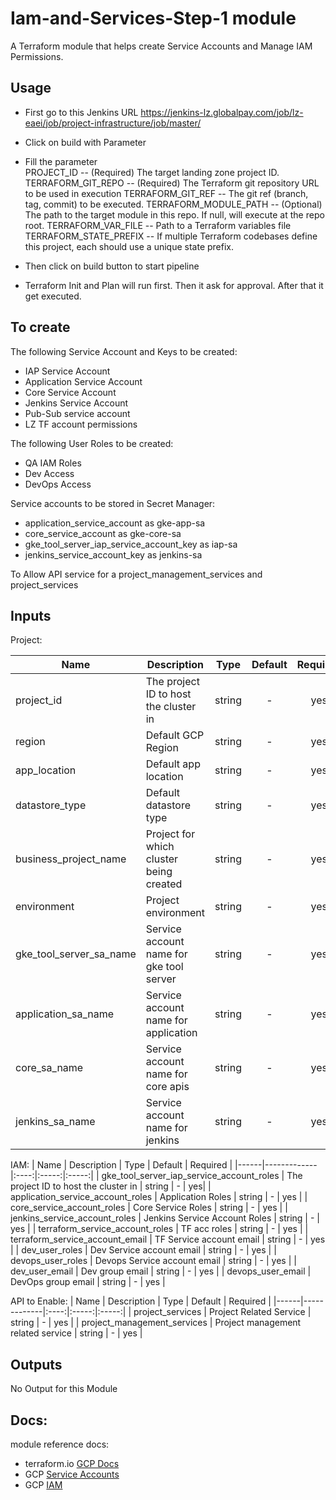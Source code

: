 # Iam-and-Services-Step-1 module
A Terraform module that helps create Service Accounts and Manage IAM Permissions.

## Usage

- First go to this Jenkins URL
https://jenkins-lz.globalpay.com/job/lz-eaei/job/project-infrastructure/job/master/
- Click on build with Parameter
- Fill the parameter <br>
PROJECT_ID -- (Required) The target landing zone project ID.
TERRAFORM_GIT_REPO -- (Required) The Terraform git repository URL to be used in execution
TERRAFORM_GIT_REF -- The git ref (branch, tag, commit) to be executed.
TERRAFORM_MODULE_PATH -- (Optional) The path to the target module in this repo. If null, will execute at the repo root.
TERRAFORM_VAR_FILE -- Path to a Terraform variables file
TERRAFORM_STATE_PREFIX -- If multiple Terraform codebases define this project, each should use a unique state prefix.

- Then click on build button to start pipeline
- Terraform Init and Plan will run first. Then it ask for approval. After that it get executed.



## To create

The following Service Account and Keys to be created:
- IAP Service Account
- Application Service Account
- Core Service Account
- Jenkins Service Account
- Pub-Sub service account
- LZ TF account permissions

The following User Roles to be created:
- QA IAM Roles
- Dev Access
- DevOps Access

Service accounts to be stored in Secret Manager:
- application_service_account as gke-app-sa
- core_service_account as gke-core-sa
- gke_tool_server_iap_service_account_key as iap-sa
- jenkins_service_account_key as jenkins-sa

To Allow API service for a project_management_services and project_services


## Inputs

Project:

| Name | Description | Type | Default | Required |
|------|-------------|:----:|:-----:|:-----:|
| project_id | The project ID to host the cluster in | string | - | yes|
| region | Default GCP Region | string | - | yes |
| app_location | Default app location | string | - | yes|
| datastore_type | Default datastore type | string | - | yes|
| business_project_name | Project for which cluster being created | string | - | yes|
| environment | Project environment | string | - | yes|
| gke_tool_server_sa_name | Service account name for gke tool server | string | - | yes|
| application_sa_name | Service account name for application | string | - | yes|
| core_sa_name | Service account name for core apis | string | - | yes|
| jenkins_sa_name | Service account name for jenkins | string | - | yes|



IAM:
| Name | Description | Type | Default | Required |
|------|-------------|:----:|:-----:|:-----:|
| gke_tool_server_iap_service_account_roles | The project ID to host the cluster in | string | - | yes|
| application_service_account_roles | Application Roles | string | - | yes |
| core_service_account_roles | Core Service Roles | string | - | yes |
| jenkins_service_account_roles | Jenkins Service Account Roles | string | - | yes |
| terraform_service_account_roles | TF acc roles | string | - | yes |
| terraform_service_account_email | TF Service account email | string | - | yes |
| dev_user_roles | Dev Service account email | string | - | yes |
| devops_user_roles | Devops Service account email | string | - | yes |
| dev_user_email | Dev group email | string | - | yes |
| devops_user_email | DevOps group email | string | - | yes |

API to Enable:
| Name | Description | Type | Default | Required |
|------|-------------|:----:|:-----:|:-----:|
| project_services | Project Related Service | string | - | yes |
| project_management_services | Project management related service | string | - | yes |



## Outputs

No Output for this Module


## Docs:

module reference docs: 
- terraform.io [GCP Docs](https://registry.terraform.io/providers/hashicorp/google/4.10.0)
- GCP [Service Accounts](https://cloud.google.com/iam/docs/understanding-service-accounts)
- GCP [IAM](https://cloud.google.com/iam/)
